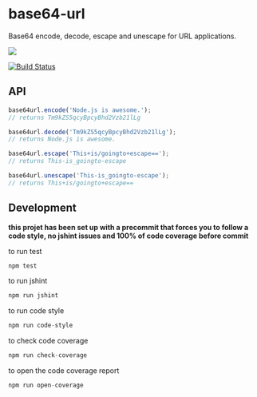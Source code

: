 # base64-url

Base64 encode, decode, escape and unescape for URL applications.

<a href="https://nodei.co/npm/base64-url/"><img src="https://nodei.co/npm/base64-url.png?downloads=true"></a>

[![Build Status](https://travis-ci.org/joaquimserafim/base64-url.png?branch=master)](https://travis-ci.org/joaquimserafim/base64-url)


## API

```js
base64url.encode('Node.js is awesome.');
// returns Tm9kZS5qcyBpcyBhd2Vzb21lLg

base64url.decode('Tm9kZS5qcyBpcyBhd2Vzb21lLg');
// returns Node.js is awesome.

base64url.escape('This+is/goingto+escape==');
// returns This-is_goingto-escape

base64url.unescape('This-is_goingto-escape');
// returns This+is/goingto+escape==
```


## Development

**this projet has been set up with a precommit that forces you to follow a code style, no jshint issues and 100% of code coverage before commit**


to run test
``` js
npm test
```

to run jshint
``` js
npm run jshint
```

to run code style
``` js
npm run code-style
```

to check code coverage
``` js
npm run check-coverage
```

to open the code coverage report
``` js
npm run open-coverage
```
